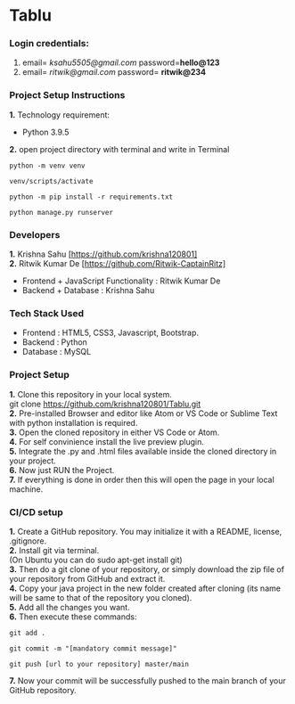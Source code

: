 # Tablu
### Login credentials:
1.  email= _ksahu5505@gmail.com_
    password=**hello@123**
2. email= _ritwik@gmail.com_
    password= **ritwik@234**

### Project Setup Instructions
 **1.** Technology requirement:<br/>
           <ul><li> Python 3.9.5<br></ul>
  **2.** open project directory with terminal and write in Terminal<br/>
```
python -m venv venv  
        
venv/scripts/activate  
        
python -m pip install -r requirements.txt  
        
python manage.py runserver  
```
### Developers
**1.** Krishna Sahu [https://github.com/krishna120801]<br>
**2.** Ritwik Kumar De [https://github.com/Ritwik-CaptainRitz]<br>
<ul>
<li>Frontend + JavaScript Functionality : Ritwik Kumar De
<li>Backend + Database : Krishna Sahu
</ul>

### Tech Stack Used
<ul>
<li>Frontend : HTML5, CSS3, Javascript, Bootstrap.
<li>Backend : Python
<li>Database : MySQL
</ul>

### Project Setup
**1.** Clone this repository in your local system. <br>
git clone https://github.com/krishna120801/Tablu.git <br>
**2.** Pre-installed Browser and editor like Atom or VS Code or Sublime Text with python installation is required. <br>
**3.** Open the cloned repository in either VS Code or Atom. <br>
**4.** For self convinience install the live preview plugin. <br>
**5.** Integrate the .py and .html files available inside the cloned directory in your project. <br>
**6.** Now just RUN the Project. <br>
**7.** If everything is done in order then this will open the page in your local machine. <br>
### CI/CD setup
**1.** Create a GitHub repository. You may initialize it with a README, license, .gitignore. <br>
**2.** Install git via terminal. <br>
(On Ubuntu you can do sudo apt-get install git) <br>
**3.** Then do a git clone of your repository, or simply download the zip file of your repository from GitHub and extract it.<br>
**4.** Copy your java project in the new folder created after cloning (its name will be same to that of the repository you cloned). <br>
**5.** Add all the changes you want. <br>
**6.** Then execute these commands:
```
git add . 

git commit -m "[mandatory commit message]" 

git push [url to your repository] master/main 
```
**7.** Now your commit will be successfully pushed to the main branch of your GitHub repository.